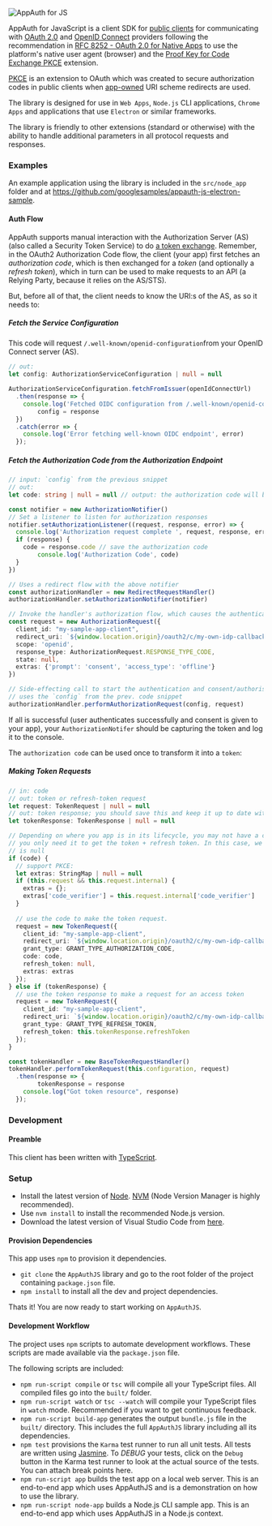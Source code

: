 ![AppAuth for JS](assets/logo.png)

AppAuth for JavaScript is a client SDK for [public clients](https://tools.ietf.org/html/rfc6749#section-2.1)
for communicating with [OAuth 2.0](https://tools.ietf.org/html/rfc6749) and [OpenID Connect](http://openid.net/specs/openid-connect-core-1_0.html) providers
following the recommendation in [RFC 8252 - OAuth 2.0 for Native Apps](https://tools.ietf.org/html/rfc8252)
to use the platform's native user agent (browser) and the [Proof Key for Code Exchange PKCE](https://tools.ietf.org/html/rfc7636) extension.

[PKCE](https://tools.ietf.org/html/rfc7636) is an extension to OAuth which was created to secure authorization codes in public
clients when [app-owned](https://tools.ietf.org/html/rfc8252#section-8.4) URI scheme redirects are used.

The library is designed for use in `Web Apps`, `Node.js` CLI applications,
`Chrome Apps` and applications that use `Electron` or similar frameworks.

The library is friendly to
other extensions (standard or otherwise) with the ability to handle additional
parameters in all protocol requests and responses.

### Examples

An example application using the library is included in the `src/node_app` folder and at https://github.com/googlesamples/appauth-js-electron-sample.

#### Auth Flow

AppAuth supports manual interaction with the Authorization Server (AS) (also called a Security Token Service) to do [a token exchange](https://tools.ietf.org/html/rfc8252#section-4.1). Remember, in the OAuth2 Authorization Code flow, the client (your app) first fetches an *authorization code*, which is then exchanged for a *token* (and optionally a *refresh token*), which in turn can be used to make requests to an API (a Relying Party, because it relies on the AS/STS).

But, before all of that, the client needs to know the URI:s of the AS, as so it needs to:

##### Fetch the Service Configuration

This code will request `/.well-known/openid-configuration`from your OpenID Connect server (AS).

```typescript
// out:
let config: AuthorizationServiceConfiguration | null = null

AuthorizationServiceConfiguration.fetchFromIssuer(openIdConnectUrl)
  .then(response => {
    console.log('Fetched OIDC configuration from /.well-known/openid-configuration', response)
		config = response
  })
  .catch(error => {
    console.log('Error fetching well-known OIDC endpoint', error)
  });
```

##### Fetch the Authorization Code from the Authorization Endpoint

```typescript
// input: `config` from the previous snippet
// out:
let code: string | null = null // output: the authorization code will be saved here

const notifier = new AuthorizationNotifier()
// Set a listener to listen for authorization responses
notifier.setAuthorizationListener((request, response, error) => {
  console.log('Authorization request complete ', request, response, error)
  if (response) {
    code = response.code // save the authorization code
		console.log('Authorization Code', code)
  }
})

// Uses a redirect flow with the above notifier
const authorizationHandler = new RedirectRequestHandler()
authorizationHandler.setAuthorizationNotifier(notifier)

// Invoke the handler's authorization flow, which causes the authentication/consent flow to get triggered
const request = new AuthorizationRequest({
  client_id: "my-sample-app-client",
  redirect_uri: `${window.location.origin}/oauth2/c/my-own-idp-callback`,
  scope: 'openid',
  response_type: AuthorizationRequest.RESPONSE_TYPE_CODE,
  state: null,
  extras: {'prompt': 'consent', 'access_type': 'offline'}
})

// Side-effecting call to start the authentication and consent/authorisation flow;
// uses the `config` from the prev. code snippet
authorizationHandler.performAuthorizationRequest(config, request)
```

If all is successful (user authenticates successfully and consent is given to your app), your `AuthorizationNotifer` should be capturing the token and log it to the console.

The `authorization code` can be used once to transform it into a `token`:

##### Making Token Requests

```typescript
// in: code
// out: token or refresh-token request
let request: TokenRequest | null = null
// out: token response; you should save this and keep it up to date with token response data
let tokenResponse: TokenResponse | null = null

// Depending on where you app is in its lifecycle, you may not have a code available;
// you only need it to get the token + refresh token. In this case, we pretend `code`
// is null
if (code) {
  // support PKCE:
  let extras: StringMap | null = null
  if (this.request && this.request.internal) {
    extras = {};
    extras['code_verifier'] = this.request.internal['code_verifier']
  }
  
  // use the code to make the token request.
  request = new TokenRequest({
    client_id: "my-sample-app-client",
    redirect_uri: `${window.location.origin}/oauth2/c/my-own-idp-callback`,
    grant_type: GRANT_TYPE_AUTHORIZATION_CODE,
    code: code,
    refresh_token: null,
    extras: extras
  });
} else if (tokenResponse) {
  // use the token response to make a request for an access token
  request = new TokenRequest({
    client_id: "my-sample-app-client",
    redirect_uri: `${window.location.origin}/oauth2/c/my-own-idp-callback`,
    grant_type: GRANT_TYPE_REFRESH_TOKEN,
    refresh_token: this.tokenResponse.refreshToken
  });
}

const tokenHandler = new BaseTokenRequestHandler()
tokenHandler.performTokenRequest(this.configuration, request)
  .then(response => {
		tokenResponse = response
  	console.log("Got token resource", response)
  });
```

### Development

#### Preamble

This client has been written with [TypeScript](https://typescriptlang.org).

### Setup

- Install the latest version of [Node](https://nodejs.org/en/).
  [NVM](https://github.com/creationix/nvm)
  (Node Version Manager is highly recommended).
- Use `nvm install` to install the recommended Node.js version.
- Download the latest version of Visual Studio Code from
  [here](https://code.visualstudio.com/).

#### Provision Dependencies

This app uses `npm` to provision it dependencies.

- `git clone` the `AppAuthJS` library and go to the root folder of
  the project containing `package.json` file.
- `npm install` to install all the dev and project dependencies.

Thats it! You are now ready to start working on `AppAuthJS`.

#### Development Workflow

The project uses `npm` scripts to automate development workflows.
These scripts are made available via the `package.json` file.

The following scripts are included:

- `npm run-script compile` or `tsc` will compile all your TypeScript files.
  All compiled files go into the `built/` folder.
- `npm run-script watch` or `tsc --watch` will compile your TypeScript files
  in `watch` mode. Recommended if you want to get continuous feedback.
- `npm run-script build-app` generates the output `bundle.js` file in the `built/`
  directory. This includes the full `AppAuthJS` library including all
  its dependencies.
- `npm test` provisions the `Karma` test runner to run all unit tests.
  All tests are written using [Jasmine](http://jasmine.github.io/).
  To _DEBUG_ your tests, click on the `Debug` button in the Karma test runner
  to look at the actual source of the tests. You can attach break points here.
- `npm run-script app` builds the test app on a local web server.
  This is an end-to-end app which uses AppAuthJS and is a demonstration
  on how to use the library.
- `npm run-script node-app` builds a Node.js CLI sample app. This is an end-to-end app
  which uses AppAuthJS in a Node.js context.
